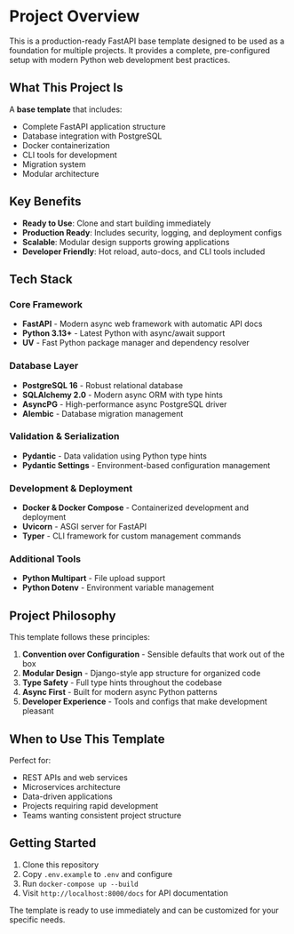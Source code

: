# Project Overview

This is a production-ready FastAPI base template designed to be used as a foundation for multiple projects. It provides a complete, pre-configured setup with modern Python web development best practices.

## What This Project Is

A **base template** that includes:
- Complete FastAPI application structure
- Database integration with PostgreSQL
- Docker containerization
- CLI tools for development
- Migration system
- Modular architecture

## Key Benefits

- **Ready to Use**: Clone and start building immediately
- **Production Ready**: Includes security, logging, and deployment configs
- **Scalable**: Modular design supports growing applications
- **Developer Friendly**: Hot reload, auto-docs, and CLI tools included

## Tech Stack

### Core Framework
- **FastAPI** - Modern async web framework with automatic API docs
- **Python 3.13+** - Latest Python with async/await support
- **UV** - Fast Python package manager and dependency resolver

### Database Layer
- **PostgreSQL 16** - Robust relational database
- **SQLAlchemy 2.0** - Modern async ORM with type hints
- **AsyncPG** - High-performance async PostgreSQL driver
- **Alembic** - Database migration management

### Validation & Serialization
- **Pydantic** - Data validation using Python type hints
- **Pydantic Settings** - Environment-based configuration management

### Development & Deployment
- **Docker & Docker Compose** - Containerized development and deployment
- **Uvicorn** - ASGI server for FastAPI
- **Typer** - CLI framework for custom management commands

### Additional Tools
- **Python Multipart** - File upload support
- **Python Dotenv** - Environment variable management

## Project Philosophy

This template follows these principles:

1. **Convention over Configuration** - Sensible defaults that work out of the box
2. **Modular Design** - Django-style app structure for organized code
3. **Type Safety** - Full type hints throughout the codebase
4. **Async First** - Built for modern async Python patterns
5. **Developer Experience** - Tools and configs that make development pleasant

## When to Use This Template

Perfect for:
- REST APIs and web services
- Microservices architecture
- Data-driven applications
- Projects requiring rapid development
- Teams wanting consistent project structure

## Getting Started

1. Clone this repository
2. Copy `.env.example` to `.env` and configure
3. Run `docker-compose up --build`
4. Visit `http://localhost:8000/docs` for API documentation

The template is ready to use immediately and can be customized for your specific needs.